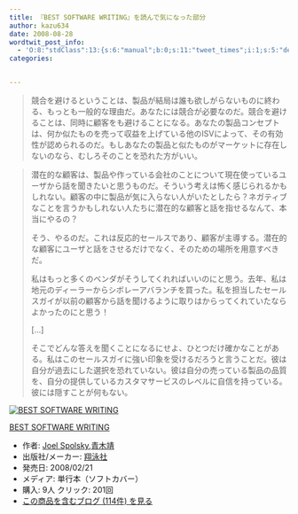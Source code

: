 ```yaml
---
title: 『BEST SOFTWARE WRITING』を読んで気になった部分
author: kazu634
date: 2008-08-28
wordtwit_post_info:
  - 'O:8:"stdClass":13:{s:6:"manual";b:0;s:11:"tweet_times";i:1;s:5:"delay";i:0;s:7:"enabled";i:1;s:10:"separation";s:2:"60";s:7:"version";s:3:"3.7";s:14:"tweet_template";b:0;s:6:"status";i:2;s:6:"result";a:0:{}s:13:"tweet_counter";i:2;s:13:"tweet_log_ids";a:1:{i:0;i:4237;}s:9:"hash_tags";a:0:{}s:8:"accounts";a:1:{i:0;s:7:"kazu634";}}'
categories:


---
```

<div class="section">
<blockquote>
<p>
      競合を避けるということは、製品が結局は誰も欲しがらないものに終わる、もっとも一般的な理由だ。あなたには競合が必要なのだ。競合を避けることは、同時に顧客をも避けることになる。あなたの製品コンセプトは、何か似たものを売って収益を上げている他のISVによって、その有効性が認められるのだ。もしあなたの製品と似たものがマーケットに存在しないのなら、むしろそのことを恐れた方がいい。
</p>
</blockquote>
  
<blockquote>
<p>
      潜在的な顧客は、製品や作っている会社のことについて現在使っているユーザから話を聞きたいと思うものだ。そういう考えは怖く感じられるかもしれない。顧客の中に製品が気に入らない人がいたとしたら？ネガティブなことを言うかもしれない人たちに潜在的な顧客と話を指せるなんて、本当にやるの？
</p>
    
<p>
      そう、やるのだ。これは反応的セールスであり、顧客が主導する。潜在的な顧客にユーザと話をさせるだけでなく、そのための場所を用意すべきだ。
</p>
    
<p>
      私はもっと多くのベンダがそうしてくれればいいのにと思う。去年、私は地元のディーラーからシボレーアバランチを買った。私を担当したセールスガイが以前の顧客から話を聞けるように取りはからってくれていたならよかったのにと思う！
</p>
    
<p>
      [&#8230;]
</p>
    
<p>
      そこでどんな答えを聞くことになるにせよ、ひとつだけ確かなことがある。私はこのセールスガイに強い印象を受けるだろうと言うことだ。彼は自分が過去にした選択を恐れていない。彼は自分の売っている製品の品質を、自分の提供しているカスタマサービスのレベルに自信を持っている。彼には隠すことが何もない。
</p>
</blockquote>
  
<div class="hatena-asin-detail">
<a href="http://www.amazon.co.jp/dp/4798115819/?tag=hatena_st1-22&ascsubtag=d-7ibv" onclick="__gaTracker('send', 'event', 'outbound-article', 'http://www.amazon.co.jp/dp/4798115819/?tag=hatena_st1-22&ascsubtag=d-7ibv', '');"><img src="https://images-na.ssl-images-amazon.com/images/I/51TSXSjc4-L._SL160_.jpg" class="hatena-asin-detail-image" alt="BEST SOFTWARE WRITING" title="BEST SOFTWARE WRITING" /></a></p> 
    
<div class="hatena-asin-detail-info">
<p class="hatena-asin-detail-title">
<a href="http://www.amazon.co.jp/dp/4798115819/?tag=hatena_st1-22&ascsubtag=d-7ibv" onclick="__gaTracker('send', 'event', 'outbound-article', 'http://www.amazon.co.jp/dp/4798115819/?tag=hatena_st1-22&ascsubtag=d-7ibv', 'BEST SOFTWARE WRITING');">BEST SOFTWARE WRITING</a>
</p>
      
<ul>
<li>
<span class="hatena-asin-detail-label">作者:</span> <a href="http://d.hatena.ne.jp/keyword/Joel%20Spolsky" onclick="__gaTracker('send', 'event', 'outbound-article', 'http://d.hatena.ne.jp/keyword/Joel%20Spolsky', 'Joel Spolsky');" class="keyword">Joel Spolsky</a>,<a href="http://d.hatena.ne.jp/keyword/%C0%C4%CC%DA%CC%F7" onclick="__gaTracker('send', 'event', 'outbound-article', 'http://d.hatena.ne.jp/keyword/%C0%C4%CC%DA%CC%F7', '青木靖');" class="keyword">青木靖</a>
</li>
<li>
<span class="hatena-asin-detail-label">出版社/メーカー:</span> <a href="http://d.hatena.ne.jp/keyword/%E6%C6%B1%CB%BC%D2" onclick="__gaTracker('send', 'event', 'outbound-article', 'http://d.hatena.ne.jp/keyword/%E6%C6%B1%CB%BC%D2', '翔泳社');" class="keyword">翔泳社</a>
</li>
<li>
<span class="hatena-asin-detail-label">発売日:</span> 2008/02/21
</li>
<li>
<span class="hatena-asin-detail-label">メディア:</span> 単行本（ソフトカバー）
</li>
<li>
<span class="hatena-asin-detail-label">購入</span>: 9人 <span class="hatena-asin-detail-label">クリック</span>: 201回
</li>
<li>
<a href="http://d.hatena.ne.jp/asin/4798115819" onclick="__gaTracker('send', 'event', 'outbound-article', 'http://d.hatena.ne.jp/asin/4798115819', 'この商品を含むブログ (114件) を見る');" target="_blank">この商品を含むブログ (114件) を見る</a>
</li>
</ul>
</div>
    
<div class="hatena-asin-detail-foot">
</div>
</div>
</div>
